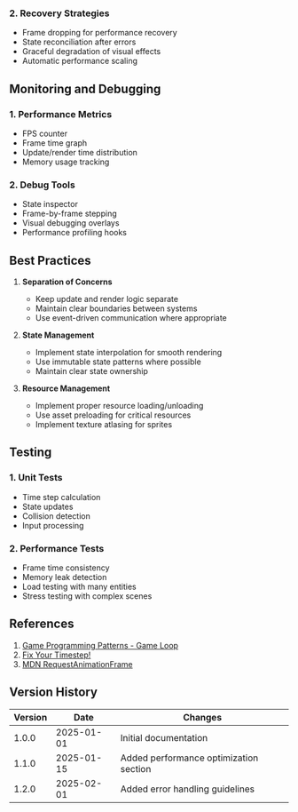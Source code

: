 ### 2. Recovery Strategies
- Frame dropping for performance recovery
- State reconciliation after errors
- Graceful degradation of visual effects
- Automatic performance scaling

## Monitoring and Debugging

### 1. Performance Metrics
- FPS counter
- Frame time graph
- Update/render time distribution
- Memory usage tracking

### 2. Debug Tools
- State inspector
- Frame-by-frame stepping
- Visual debugging overlays
- Performance profiling hooks

## Best Practices

1. **Separation of Concerns**
   - Keep update and render logic separate
   - Maintain clear boundaries between systems
   - Use event-driven communication where appropriate

2. **State Management**
   - Implement state interpolation for smooth rendering
   - Use immutable state patterns where possible
   - Maintain clear state ownership

3. **Resource Management**
   - Implement proper resource loading/unloading
   - Use asset preloading for critical resources
   - Implement texture atlasing for sprites

## Testing

### 1. Unit Tests
- Time step calculation
- State updates
- Collision detection
- Input processing

### 2. Performance Tests
- Frame time consistency
- Memory leak detection
- Load testing with many entities
- Stress testing with complex scenes

## References

1. [Game Programming Patterns - Game Loop](http://gameprogrammingpatterns.com/game-loop.html)
2. [Fix Your Timestep!](https://gafferongames.com/post/fix_your_timestep/)
3. [MDN RequestAnimationFrame](https://developer.mozilla.org/en-US/docs/Web/API/window/requestAnimationFrame)

## Version History

| Version | Date       | Changes                                |
|---------|------------|----------------------------------------|
| 1.0.0   | 2025-01-01| Initial documentation                  |
| 1.1.0   | 2025-01-15| Added performance optimization section |
| 1.2.0   | 2025-02-01| Added error handling guidelines       |